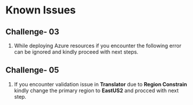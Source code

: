# Known Issues

## Challenge- 03 

1. While deploying Azure resources if you encounter the following error can be ignored and kindly proceed with next steps.

## Challenge- 05

1. If you encounter validation issue in **Translator** due to **Region Constrain** kindly change the primary region to **EastUS2** and procced with next step.
